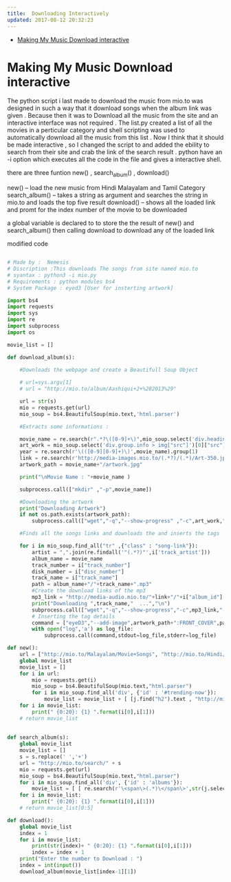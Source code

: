 ```yaml
---
title:  Downloading Interactively
updated: 2017-08-12 20:32:23
---
```


- [Making My Music Download interactive](#org8dd8feb)


<a id="org8dd8feb"></a>

# Making My Music Download interactive

The python script i last made to download the music from mio.to was designed in such a way that it download songs when the album link was given . Because then it was to Download all the music from the site and an interactive interface was not required . The list.py created a list of all the movies in a perticular category and shell scripting was used to automatically download all the music from this list . Now I think that it should be made interactive , so I changed the script to and added the ebility to search from their site and crab the link of the search result . python have an -i option which executes all the code in the file and gives a interactive shell.

there are three funtion new() , search<sub>album</sub>() , download()

new() &#x2013; load the new music from Hindi Malayalam and Tamil Category search_album() &#x2013; takes a string as argument and searches the string in mio.to and loads the top five result download() &#x2013; shows all the loaded link and promt for the index number of the movie to be downloaded

a global variable is declared to to store the the result of new() and search_album() then calling download to download any of the loaded link

modified code

```python

# Made by :  Nemesis
# Discription :This downloads The songs from site named mio.to
# syantax : python3 -i mio.py
# Requirements : python modules bs4
# System Package : eyed3 [User for insterting artwork]

import bs4
import requests
import sys
import re
import subprocess
import os

movie_list = []

def download_album(s):

    #Downloads the webpage and create a Beautifull Soup Object
    
    # url=sys.argv[1]
    # url = "http://mio.to/album/Aashiqui+2+%282013%29"

    url = str(s)
    mio = requests.get(url)
    mio_soup = bs4.BeautifulSoup(mio.text,'html.parser')

    #Extracts some informations :

    movie_name = re.search(r".*?\([0-9]+\)",mio_soup.select('div.heading')[0].text).group(0)
    art_work = mio_soup.select('div.group.info > img["src"]')[0]["src"]
    year = re.search(r'\(([0-9][0-9]+)\)',movie_name).group(1)
    link = re.search(r'http://media-images.mio.to/(.*?)/(.*)/Art-350.jpg',art_work).group(1)
    artwork_path = movie_name+"/artwork.jpg"

    print("\nMovie Name : "+movie_name )

    subprocess.call(["mkdir" ,"-p",movie_name])

    #Downloading the artwork
    print("Downloading Artwork")
    if not os.path.exists(artwork_path):
        subprocess.call(["wget","-q","--show-progress" ,"-c",art_work,"-O",artwork_path])

    #Finds all the songs links and downloads the and inserts the tags

    for i in mio_soup.find_all("tr" ,{"class" : "song-link"}):
        artist = ",".join(re.findall('"(.*?)"',i['track_artist']))
        album_name = movie_name
        track_number = i["track_number"]
        disk_number = i["disc_number"]
        track_name = i["track_name"]
        path = album_name+"/"+track_name+".mp3"
        #Create the download links of the mp3
        mp3_link = "http://media-audio.mio.to/"+link+"/"+i["album_id"][0]+"/"+i["album_id"]+"/"+disk_number+"_"+track_number+" - "+track_name+"-vbr-V5.mp3"
        print("Downloading ",track_name,"  ...","\n")
        subprocess.call(["wget","-q","--show-progress","-c",mp3_link,"-O",path])
        # Inserting the tag details
        command = ["eyeD3","--add-image",artwork_path+":FRONT_COVER",path,"-a",artist,"-A",album_name,"-t",track_name,"-n",track_number,"-Y",year]
        with open("log",'a') as log_file:
            subprocess.call(command,stdout=log_file,stderr=log_file)

def new():
    url = ["http://mio.to/Malayalam/Movie+Songs", "http://mio.to/Hindi/Movie+Songs","http://mio.to/Tamil/Movie+Songs"]
    global movie_list
    movie_list = []
    for i in url:
        mio = requests.get(i)
        mio_soup = bs4.BeautifulSoup(mio.text,"html.parser")
        for i in mio_soup.find_all('div', {'id' : '#trending-now'}):
            movie_list = movie_list + [ [j.find("h2").text , "http://mio.to"+j["href"]] for j in i.select("a")]
    for i in movie_list:
        print(" {0:20}: {1} ".format(i[0],i[1]))
    # return movie_list
    
            
def search_album(s):
    global movie_list
    movie_list = []
    s = s.replace(' ','+')
    url = "http://mio.to/search/" + s
    mio = requests.get(url)
    mio_soup = bs4.BeautifulSoup(mio.text,"html.parser")
    for i in mio_soup.find_all('div', {'id' : 'albums'}):
        movie_list = [ [ re.search(r'\<span\>(.*)\</span\>',str(j.select('span')[0])).group(1) , "http://mio.to"+j['href'] ] for j in i.select('a')[1:] ]
    for i in movie_list:
        print(" {0:20}: {1} ".format(i[0],i[1]))
    # return movie_list[0:5]

def download():
    global movie_list
    index = 1
    for i in movie_list:
        print(str(index)+ " {0:20}: {1} ".format(i[0],i[1]))
        index = index + 1
    print("Enter the number to Download : ")
    index = int(input())
    download_album(movie_list[index-1][1])
```
